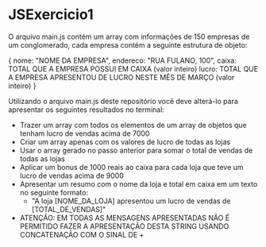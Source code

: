 # JSExercicio1

O arquivo main.js contém um array com informações de 150 empresas de um conglomerado, cada empresa contém a seguinte estrutura de objeto:

{
  nome: "NOME DA EMPRESA",
  endereco: "RUA FULANO, 100",
  caixa: TOTAL QUE A EMPRESA POSSUI EM CAIXA (valor inteiro)
  lucro: TOTAL QUE A EMPRESA APRESENTOU DE LUCRO NESTE MÊS DE MARÇO (valor inteiro)
}

Utilizando o arquivo main.js deste repositório você deve alterá-lo para apresentar os seguintes resultados no terminal:

- Trazer um array com todos os elementos de um array de objetos que tenham lucro de vendas acima de 7000
- Criar um array apenas com os valores de lucro de todas as lojas
- Usar o array gerado no passo anterior para somar o total de vendas de todas as lojas
- Aplicar um bonus de 1000 reais ao caixa para cada loja que teve um lucro de vendas acima de 9000
- Apresentar um resumo com o nome da loja e total em caixa em um texto no seguinte formato:
    - "A loja [NOME_DA_LOJA] apresentou um lucro de vendas de [TOTAL_DE_VENDAS]"
- ATENÇÃO: EM TODAS AS MENSAGENS APRESENTADAS NÃO É PERMITIDO FAZER A APRESENTAÇÃO DESTA STRING USANDO CONCATENAÇÃO COM O SINAL DE +
